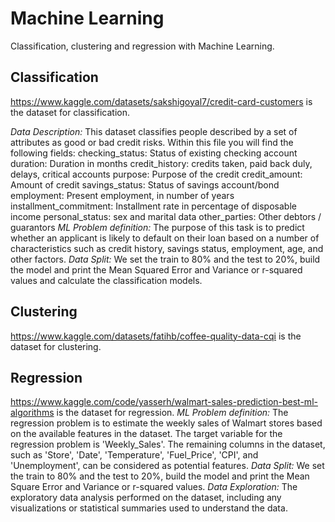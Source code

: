 # Machine Learning
Classification, clustering and regression with Machine Learning.

## Classification
https://www.kaggle.com/datasets/sakshigoyal7/credit-card-customers is the dataset for classification.

*Data Description:* This dataset classifies people described by a set of attributes as good or bad credit risks. 
Within this file you will find the following fields:
checking_status: Status of existing checking account
duration: Duration in months
credit_history: credits taken, paid back duly, delays, critical accounts
purpose: Purpose of the credit
credit_amount: Amount of credit
savings_status: Status of savings account/bond
employment: Present employment, in number of years
installment_commitment: Installment rate in percentage of disposable income
personal_status: sex and marital data
other_parties: Other debtors / guarantors
*ML Problem definition:* The purpose of this task is to predict whether an applicant is likely to default on their 
loan based on a number of characteristics such as credit history, savings status, employment, age, and other 
factors. 
*Data Split:* We set the train to 80% and the test to 20%, build the model and print the Mean Squared Error and 
Variance or r-squared values and calculate the classification models.

## Clustering
https://www.kaggle.com/datasets/fatihb/coffee-quality-data-cqi is the dataset for clustering.

## Regression
https://www.kaggle.com/code/yasserh/walmart-sales-prediction-best-ml-algorithms is the dataset for regression.
*ML Problem definition:* The regression problem is to estimate the weekly sales of Walmart stores based on 
the available features in the dataset. The target variable for the regression problem is 'Weekly_Sales'. The 
remaining columns in the dataset, such as 'Store', 'Date', 'Temperature', 'Fuel_Price', 'CPI', and 
'Unemployment', can be considered as potential features.
*Data Split:* We set the train to 80% and the test to 20%, build the model and print the Mean Square Error and 
Variance or r-squared values.
*Data Exploration:* The exploratory data analysis performed on the dataset, including any visualizations or 
statistical summaries used to understand the data.


 
